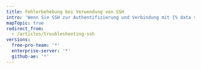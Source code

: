```yaml
---
title: Fehlerbehebung bei Verwendung von SSH
intro: 'Wenn Sie SSH zur Authentifizierung und Verbindung mit {% data variables.product.product_name %} verwenden, treten eventuell unerwartete Fehler auf, die Sie beheben müssen.'
mapTopic: true
redirect_from:
  - /articles/troubleshooting-ssh
versions:
  free-pro-team: '*'
  enterprise-server: '*'
  github-ae: '*'
---
```


